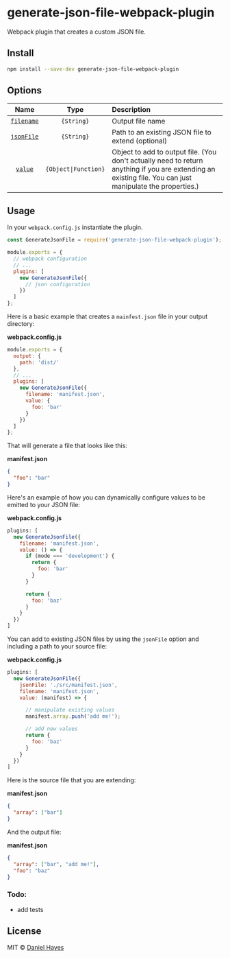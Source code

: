 # generate-json-file-webpack-plugin

Webpack plugin that creates a custom JSON file.


## Install

```bash
npm install --save-dev generate-json-file-webpack-plugin
```

## Options

|Name|Type|Description|
|:--:|:--:|:----------|
|[`filename`](#filename)|`{String}`|Output file name|
|[`jsonFile`](#jsonFile)|`{String}`|Path to an existing JSON file to extend (optional)|
|[`value`](#value)|`{Object\|Function}`|Object to add to output file. (You don't actually need to return anything if you are extending an existing file. You can just manipulate the properties.)|

## Usage

In your `webpack.config.js` instantiate the plugin.

```javascript
const GenerateJsonFile = require('generate-json-file-webpack-plugin');

module.exports = {
  // webpack configuration
  // ...
  plugins: [
    new GenerateJsonFile({
      // json configuration
    })
  ]
};
```

Here is a basic example that creates a `mainfest.json` file in your output directory:

**webpack.config.js**
```javascript
module.exports = {
  output: {
    path: 'dist/'
  },
  // ...
  plugins: [
    new GenerateJsonFile({
      filename: 'manifest.json',
      value: {
        foo: 'bar'
      }
    })
  ]
};

```
That will generate a file that looks like this:

**manifest.json**
```json
{
  "foo": "bar"
}
```


Here's an example of how you can dynamically configure values to be emitted to your JSON file:

**webpack.config.js**
```javascript
plugins: [
  new GenerateJsonFile({
    filename: 'manifest.json',
    value: () => {
      if (mode === 'development') {
        return {
          foo: 'bar'
        }
      }

      return {
        foo: 'baz'
      }
    }
  })
]
```

You can add to existing JSON files by using the `jsonFile` option and including a path to your source file:

**webpack.config.js**
```javascript
plugins: [
  new GenerateJsonFile({
    jsonFile: './src/manifest.json',
    filename: 'manifest.json',
    value: (manifest) => {

      // manipulate existing values
      manifest.array.push('add me!');

      // add new values
      return {
        foo: 'baz'
      }
    }
  })
]
```
Here is the source file that you are extending:

**manifest.json** 
```json
{
  "array": ["bar"]
}
```

And the output file:

**manifest.json**
```json
{
  "array": ["bar", "add me!"],
  "foo": "baz"
}
```

### Todo:
- add tests

## License

MIT © [Daniel Hayes](https://github.com/daniel-hayes)